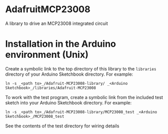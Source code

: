 AdafruitMCP23008
================

A library to drive an MCP23008 integrated circuit

Installation in the Arduino environment (Unix)
=======================================

Create a symbolic link to the top directory of this library to the `libraries` directory of your Arduino Sketchbook directory. For example:

    ln -s _<path to>_/Adafruit-MCP23008-library/ _<Arduino Sketchbook>_/libraries/Adafruit-MCP23008

To work with the test program, create a symbolic link from the included test sketch into your Arduino Sketchbook directory. For example:

    ln -s _<path to>_/Adafruit-MCP23008-library/MCP23008_test _<Arduino Sketchbook>_/MCP23008_test

See the contents of the test directory for wiring details
